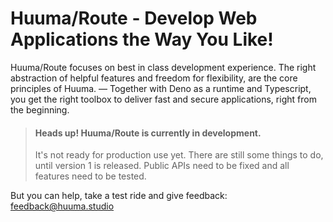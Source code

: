 # Huuma/Route - Develop Web Applications the Way You Like!

Huuma/Route focuses on best in class development experience. The right abstraction of
helpful features and freedom for flexibility, are the core principles of Huuma.
— Together with Deno as a runtime and Typescript, you get the right toolbox to
deliver fast and secure applications, right from the beginning.

> #### Heads up! Huuma/Route is currently in development.
>
> It's not ready for production use yet. There are still some things to do,
> until version 1 is released. Public APIs need to be fixed and all features
> need to be tested.

But you can help, take a test ride and give feedback: <feedback@huuma.studio>
